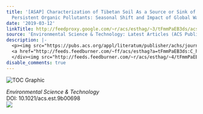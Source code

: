 ```yaml
---
title: '[ASAP] Characterization of Tibetan Soil As a Source or Sink of Atmospheric
  Persistent Organic Pollutants: Seasonal Shift and Impact of Global Warming'
date: '2019-03-12'
linkTitle: http://feedproxy.google.com/~r/acs/esthag/~3/tFmmPaEB3ds/acs.est.9b00698
source: 'Environmental Science & Technology: Latest Articles (ACS Publications)'
description: |-
  <p><img src="https://pubs.acs.org/appl/literatum/publisher/achs/journals/content/esthag/0/esthag.ahead-of-print/acs.est.9b00698/20190312/images/medium/es-2019-00698z_0005.gif" alt="TOC Graphic"/></p><div><cite>Environmental Science & Technology</cite></div><div>DOI: 10.1021/acs.est.9b00698</div><div class="feedflare">
  <a href="http://feeds.feedburner.com/~ff/acs/esthag?a=tFmmPaEB3ds:C_hzUInkC9M:yIl2AUoC8zA"><img src="http://feeds.feedburner.com/~ff/acs/esthag?d=yIl2AUoC8zA" border="0"></img></a>
  </div><img src="http://feeds.feedburner.com/~r/acs/esthag/~4/tFmmPaEB3ds" height="1" width="1" ...
disable_comments: true
---
```

<p><img src="https://pubs.acs.org/appl/literatum/publisher/achs/journals/content/esthag/0/esthag.ahead-of-print/acs.est.9b00698/20190312/images/medium/es-2019-00698z_0005.gif" alt="TOC Graphic"/></p><div><cite>Environmental Science & Technology</cite></div><div>DOI: 10.1021/acs.est.9b00698</div><div class="feedflare">
<a href="http://feeds.feedburner.com/~ff/acs/esthag?a=tFmmPaEB3ds:C_hzUInkC9M:yIl2AUoC8zA"><img src="http://feeds.feedburner.com/~ff/acs/esthag?d=yIl2AUoC8zA" border="0"></img></a>
</div><img src="http://feeds.feedburner.com/~r/acs/esthag/~4/tFmmPaEB3ds" height="1" width="1" ...